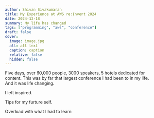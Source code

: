 ```yaml
---
author: Shivan Sivakumaran
title: My Experience at AWS re:Invent 2024
date: 2024-12-18
summary: My life has changed
tags: ["programming", "aws", "conference"]
draft: false
cover:
  image: image.jpg
  alt: alt text
  caption: caption
  relative: false
  hidden: false
---
```


Five days, over 60,000 people, 3000 speakers, 5 hotels dedicated for content. This was by far that largest conference I had been to in my life. And it was life changing.

I left inspired.

Tips for my furture self.

Overload with what I had to learn
